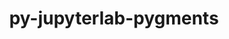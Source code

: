 ---
title: "py-jupyterlab-pygments"
layout: cache
categories: [package, v0.21.2]
meta: {"versions": ["0.2.2"], "compilers": ["gcc@=11.1.0", "gcc@=11.4.0", "gcc@=9.4.0", "oneapi@=2023.2.0"], "oss": ["ubuntu20.04"], "platforms": ["linux"], "targets": ["neoverse_v1", "ppc64le", "x86_64_v3"], "stacks": ["data-vis-sdk", "e4s", "e4s-neoverse_v1", "e4s-oneapi", "e4s-power", "root"], "num_specs": 11, "num_specs_by_stack": {"e4s-neoverse_v1": 2, "root": 11, "e4s-power": 2, "data-vis-sdk": 2, "e4s": 3, "e4s-oneapi": 2}}
spec_details: [{"hash": "tm2b4l5o7j3ofsjxpdgkwkqset4tcwp6", "compiler": "gcc@=11.4.0", "versions": ["0.2.2"], "os": "ubuntu20.04", "platform": "linux", "target": "neoverse_v1", "variants": ["build_system=python_pip"], "stacks": ["e4s-neoverse_v1", "root"], "size": "-", "tarball": "https://binaries.spack.io/releases/v0.21.2/build_cache/linux-ubuntu20.04-neoverse_v1/gcc-11.4.0/py-jupyterlab-pygments-0.2.2/linux-ubuntu20.04-neoverse_v1-gcc-11.4.0-py-jupyterlab-pygments-0.2.2-tm2b4l5o7j3ofsjxpdgkwkqset4tcwp6.spack"}, {"hash": "4qbnllbddqb6mobwpxdn7bolynamuoq3", "compiler": "gcc@=11.4.0", "versions": ["0.2.2"], "os": "ubuntu20.04", "platform": "linux", "target": "neoverse_v1", "variants": ["build_system=python_pip"], "stacks": ["e4s-neoverse_v1", "root"], "size": "-", "tarball": "https://binaries.spack.io/releases/v0.21.2/build_cache/linux-ubuntu20.04-neoverse_v1/gcc-11.4.0/py-jupyterlab-pygments-0.2.2/linux-ubuntu20.04-neoverse_v1-gcc-11.4.0-py-jupyterlab-pygments-0.2.2-4qbnllbddqb6mobwpxdn7bolynamuoq3.spack"}, {"hash": "q7vuhtk4qczyoppg3vvqfutz5gegx74v", "compiler": "gcc@=9.4.0", "versions": ["0.2.2"], "os": "ubuntu20.04", "platform": "linux", "target": "ppc64le", "variants": ["build_system=python_pip"], "stacks": ["e4s-power", "root"], "size": "-", "tarball": "https://binaries.spack.io/releases/v0.21.2/build_cache/linux-ubuntu20.04-ppc64le/gcc-9.4.0/py-jupyterlab-pygments-0.2.2/linux-ubuntu20.04-ppc64le-gcc-9.4.0-py-jupyterlab-pygments-0.2.2-q7vuhtk4qczyoppg3vvqfutz5gegx74v.spack"}, {"hash": "6myg2bevffihzeyahjnjh7i3pzhasqac", "compiler": "gcc@=9.4.0", "versions": ["0.2.2"], "os": "ubuntu20.04", "platform": "linux", "target": "ppc64le", "variants": ["build_system=python_pip"], "stacks": ["e4s-power", "root"], "size": "-", "tarball": "https://binaries.spack.io/releases/v0.21.2/build_cache/linux-ubuntu20.04-ppc64le/gcc-9.4.0/py-jupyterlab-pygments-0.2.2/linux-ubuntu20.04-ppc64le-gcc-9.4.0-py-jupyterlab-pygments-0.2.2-6myg2bevffihzeyahjnjh7i3pzhasqac.spack"}, {"hash": "cwsy2zomuqcqvvaae5whhq6jzgiwpr2j", "compiler": "gcc@=11.1.0", "versions": ["0.2.2"], "os": "ubuntu20.04", "platform": "linux", "target": "x86_64_v3", "variants": ["build_system=python_pip"], "stacks": ["data-vis-sdk", "root"], "size": "-", "tarball": "https://binaries.spack.io/releases/v0.21.2/build_cache/linux-ubuntu20.04-x86_64_v3/gcc-11.1.0/py-jupyterlab-pygments-0.2.2/linux-ubuntu20.04-x86_64_v3-gcc-11.1.0-py-jupyterlab-pygments-0.2.2-cwsy2zomuqcqvvaae5whhq6jzgiwpr2j.spack"}, {"hash": "qlurejlecbdu2lagzgnaf3vsennewfaz", "compiler": "gcc@=11.1.0", "versions": ["0.2.2"], "os": "ubuntu20.04", "platform": "linux", "target": "x86_64_v3", "variants": ["build_system=python_pip"], "stacks": ["data-vis-sdk", "root"], "size": "-", "tarball": "https://binaries.spack.io/releases/v0.21.2/build_cache/linux-ubuntu20.04-x86_64_v3/gcc-11.1.0/py-jupyterlab-pygments-0.2.2/linux-ubuntu20.04-x86_64_v3-gcc-11.1.0-py-jupyterlab-pygments-0.2.2-qlurejlecbdu2lagzgnaf3vsennewfaz.spack"}, {"hash": "q364qndgh2urgqkqqcogpuf4x4wi4trd", "compiler": "gcc@=11.4.0", "versions": ["0.2.2"], "os": "ubuntu20.04", "platform": "linux", "target": "x86_64_v3", "variants": ["build_system=python_pip"], "stacks": ["e4s", "root"], "size": "-", "tarball": "https://binaries.spack.io/releases/v0.21.2/build_cache/linux-ubuntu20.04-x86_64_v3/gcc-11.4.0/py-jupyterlab-pygments-0.2.2/linux-ubuntu20.04-x86_64_v3-gcc-11.4.0-py-jupyterlab-pygments-0.2.2-q364qndgh2urgqkqqcogpuf4x4wi4trd.spack"}, {"hash": "leu6c3254tjgc5u5gljgfr2yvvbxanhw", "compiler": "gcc@=11.4.0", "versions": ["0.2.2"], "os": "ubuntu20.04", "platform": "linux", "target": "x86_64_v3", "variants": ["build_system=python_pip"], "stacks": ["e4s", "root"], "size": "-", "tarball": "https://binaries.spack.io/releases/v0.21.2/build_cache/linux-ubuntu20.04-x86_64_v3/gcc-11.4.0/py-jupyterlab-pygments-0.2.2/linux-ubuntu20.04-x86_64_v3-gcc-11.4.0-py-jupyterlab-pygments-0.2.2-leu6c3254tjgc5u5gljgfr2yvvbxanhw.spack"}, {"hash": "6yzwpdbmy3ddspasw33ne32szlwi4c4r", "compiler": "gcc@=11.4.0", "versions": ["0.2.2"], "os": "ubuntu20.04", "platform": "linux", "target": "x86_64_v3", "variants": ["build_system=python_pip"], "stacks": ["e4s", "root"], "size": "-", "tarball": "https://binaries.spack.io/releases/v0.21.2/build_cache/linux-ubuntu20.04-x86_64_v3/gcc-11.4.0/py-jupyterlab-pygments-0.2.2/linux-ubuntu20.04-x86_64_v3-gcc-11.4.0-py-jupyterlab-pygments-0.2.2-6yzwpdbmy3ddspasw33ne32szlwi4c4r.spack"}, {"hash": "36fojljyzbeuzqlscdoibofojoavej3v", "compiler": "oneapi@=2023.2.0", "versions": ["0.2.2"], "os": "ubuntu20.04", "platform": "linux", "target": "x86_64_v3", "variants": ["build_system=python_pip"], "stacks": ["e4s-oneapi", "root"], "size": "-", "tarball": "https://binaries.spack.io/releases/v0.21.2/build_cache/linux-ubuntu20.04-x86_64_v3/oneapi-2023.2.0/py-jupyterlab-pygments-0.2.2/linux-ubuntu20.04-x86_64_v3-oneapi-2023.2.0-py-jupyterlab-pygments-0.2.2-36fojljyzbeuzqlscdoibofojoavej3v.spack"}, {"hash": "qpi5tj72sdwlez2bx4yahr4quwrfbjb3", "compiler": "oneapi@=2023.2.0", "versions": ["0.2.2"], "os": "ubuntu20.04", "platform": "linux", "target": "x86_64_v3", "variants": ["build_system=python_pip"], "stacks": ["e4s-oneapi", "root"], "size": "-", "tarball": "https://binaries.spack.io/releases/v0.21.2/build_cache/linux-ubuntu20.04-x86_64_v3/oneapi-2023.2.0/py-jupyterlab-pygments-0.2.2/linux-ubuntu20.04-x86_64_v3-oneapi-2023.2.0-py-jupyterlab-pygments-0.2.2-qpi5tj72sdwlez2bx4yahr4quwrfbjb3.spack"}]
---